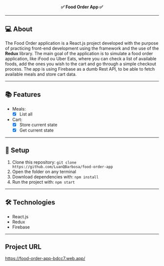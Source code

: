 <h4 align="center"> 
	✅ Food Order App ✅
</h4>

---

## 💻 About 

 The Food Order application is a React.js project developed with the purpose of practicing front-end development using the framework and the use of the **Redux** library. The main goal of the application is to simulate a food order application, like iFood ou Uber Eats, where you can check a list of available foods, add the ones you wish to the cart and go through a simple checkout process. The app is using Firebase as a dumb Rest API, to be able to fetch available meals and store cart data.
 
---

## 📚 Features
	
  - Meals:
	  - [x] List all

  - Cart:
    - [x] Store current state
    - [x] Get current state

---

## 🚀 Setup

1. Clone this repository: ``git clone https://github.com/LuanQBarbosa/food-order-app``
2. Open the folder on any terminal
2. Download dependencies with: ``npm install``
5. Run the project with: ``npm start``

---

## 🛠 Technologies

- React.js
- Redux
- Firebase

---

## Project URL

https://food-order-app-bdcc7.web.app/
